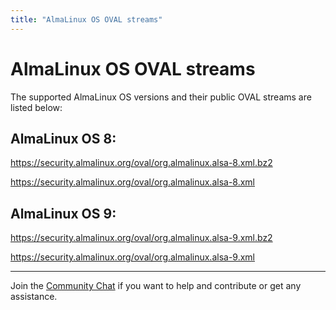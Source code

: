 ```yaml
---
title: "AlmaLinux OS OVAL streams"
---
```


# AlmaLinux OS OVAL streams

The supported AlmaLinux OS versions and their public OVAL streams are listed below:

## AlmaLinux OS 8:
<https://security.almalinux.org/oval/org.almalinux.alsa-8.xml.bz2>

<https://security.almalinux.org/oval/org.almalinux.alsa-8.xml>

## AlmaLinux OS 9:
<https://security.almalinux.org/oval/org.almalinux.alsa-9.xml.bz2>

<https://security.almalinux.org/oval/org.almalinux.alsa-9.xml>

---
Join the [Community Chat](https://chat.almalinux.org/) if you want to help and contribute or get any assistance.

